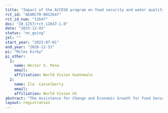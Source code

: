 ```yaml
---
title: "Impact of the ACCESO program on food security and water quality - A cluster randomized controlled trial in rural Guatemala"
rct_id: "AEARCTR-0012647"
rct_id_num: "12647"
doi: "10.1257/rct.12647-1.0"
date: "2023-12-03"
status: "on_going"
jel: ""
start_year: "2023-07-01"
end_year: "2026-12-31"
pi: "Miles Kirby"
pi_other:
  1:
    name: Hector S. Pena
    email: 
    affiliation: World Vision Guatemala
  2:
    name: Ila  Casselberry
    email: 
    affiliation: World Vision US
abstract: "The Assistance for Change and Economic Growth for Food Security (Asistencia para el Cambio y Crecimiento Económico por la Seguridad Alimentaria, ACCESO) program is an emergency food security intervention program implemented by World Vision Guatemala. Prior to the start of any intervention activities, in 3 of ACCESO's operational departamentos, 50 villages were randomly allocated to intervention (n=19) or control (n=31).  Two villages' leadership refused participation in the intervention program, resulting in a total of 48 villages within this cluster RCT. In the first year of the intervention program, vulnerable households will receive four monthly cash transfers of $110 each (Q860) in July, August, September, and October 2023. They will additionally receive a ceramic water filter (Ecofiltro) and a handwashing station with soap. Households in both intervention and control communities will be screened and enrolled into this cluster RCT research study starting on 4December 2023, using vulnerability criteria utilized by the intervention implementer to enroll houses into the intervention program April-June 2023. Primary outcomes will be 1) reported moderate or severe hunger in September of 2023  (according to Household Hunger Score, with modified extended recall period to specific month of September),  and 2) household drinking water quality (E. coli >0 colony forming units/100mL). Analysis will be intention to treat, and secondary analyses will be per-protocol based on households that received the ACCESO intervention.  Secondary outcomes will include other indicators of food security including  Food Consumption Score (last 7 days, binary "acceptable" or not, as well as continuous), Reduced Coping Strategies Index (last 7 days, continuous), and Household Hunger Score in previous 30 days (binary, moderate/severe hunger or not), and reported respiratory illness or diarrhea among children <5yrs of age within the previous 7 days. "
layout: registration
---
```



